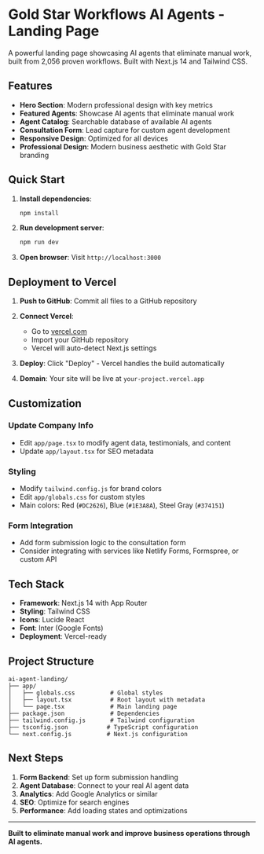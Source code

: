 # Gold Star Workflows AI Agents - Landing Page

A powerful landing page showcasing AI agents that eliminate manual work, built from 2,056 proven workflows. Built with Next.js 14 and Tailwind CSS.

## Features

- **Hero Section**: Modern professional design with key metrics
- **Featured Agents**: Showcase AI agents that eliminate manual work
- **Agent Catalog**: Searchable database of available AI agents
- **Consultation Form**: Lead capture for custom agent development
- **Responsive Design**: Optimized for all devices
- **Professional Design**: Modern business aesthetic with Gold Star branding

## Quick Start

1. **Install dependencies**:
   ```bash
   npm install
   ```

2. **Run development server**:
   ```bash
   npm run dev
   ```

3. **Open browser**: Visit `http://localhost:3000`

## Deployment to Vercel

1. **Push to GitHub**: Commit all files to a GitHub repository

2. **Connect Vercel**:
   - Go to [vercel.com](https://vercel.com)
   - Import your GitHub repository
   - Vercel will auto-detect Next.js settings

3. **Deploy**: Click "Deploy" - Vercel handles the build automatically

4. **Domain**: Your site will be live at `your-project.vercel.app`

## Customization

### Update Company Info
- Edit `app/page.tsx` to modify agent data, testimonials, and content
- Update `app/layout.tsx` for SEO metadata

### Styling
- Modify `tailwind.config.js` for brand colors
- Edit `app/globals.css` for custom styles
- Main colors: Red (`#DC2626`), Blue (`#1E3A8A`), Steel Gray (`#374151`)

### Form Integration
- Add form submission logic to the consultation form
- Consider integrating with services like Netlify Forms, Formspree, or custom API

## Tech Stack

- **Framework**: Next.js 14 with App Router
- **Styling**: Tailwind CSS
- **Icons**: Lucide React
- **Font**: Inter (Google Fonts)
- **Deployment**: Vercel-ready

## Project Structure

```
ai-agent-landing/
├── app/
│   ├── globals.css          # Global styles
│   ├── layout.tsx           # Root layout with metadata
│   └── page.tsx             # Main landing page
├── package.json             # Dependencies
├── tailwind.config.js       # Tailwind configuration
├── tsconfig.json           # TypeScript configuration
└── next.config.js          # Next.js configuration
```

## Next Steps

1. **Form Backend**: Set up form submission handling
2. **Agent Database**: Connect to your real AI agent data
3. **Analytics**: Add Google Analytics or similar
4. **SEO**: Optimize for search engines
5. **Performance**: Add loading states and optimizations

---

**Built to eliminate manual work and improve business operations through AI agents.**